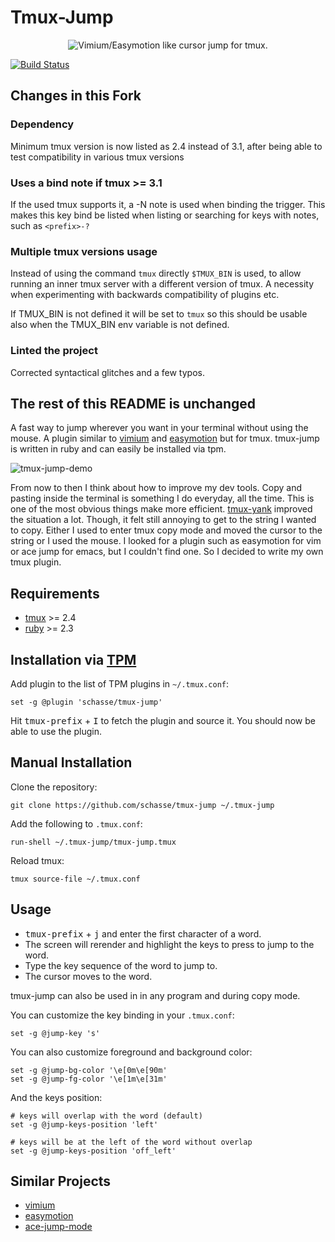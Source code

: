 # Tmux-Jump

<p align="center">
  <img src="assets/tmux-jump-logo.png"
       alt="Vimium/Easymotion like cursor jump for tmux."
       title="tmux-jump" />
</p>

[![Build Status](https://travis-ci.org/schasse/tmux-jump.svg?branch=master)](https://travis-ci.org/schasse/tmux-jump)

## Changes in this Fork

### Dependency

Minimum tmux version is now listed as 2.4 instead of 3.1, after being able
to test compatibility in various tmux versions

### Uses a bind note if tmux >= 3.1

If the used tmux supports it, a -N note is used when binding the trigger.
This makes this key bind be listed when listing or searching for keys
with notes, such as `<prefix>-?`

### Multiple tmux versions usage

Instead of using the command `tmux` directly `$TMUX_BIN` is used,
to allow running an inner tmux server with a different version of tmux.
A necessity when experimenting with backwards compatibility of plugins etc.

If TMUX_BIN is not defined it will be set to `tmux` so this should be usable
also when the TMUX_BIN env variable is not defined.

### Linted the project

Corrected syntactical glitches and a few typos.

## The rest of this README is unchanged

A fast way to jump wherever you want in your terminal without using the mouse.
A plugin similar to [vimium](https://vimium.github.io/) and
[easymotion](https://github.com/easymotion/vim-easymotion) but for tmux.
tmux-jump is written in ruby and can easily be installed via tpm.

![tmux-jump-demo](https://user-images.githubusercontent.com/3882305/74186577-2f6aad80-4c4b-11ea-8054-91c54e3dd2af.gif)

From now to then I think about how to improve my dev tools.
Copy and pasting inside the terminal is something I do everyday, all the time.
This is one of the most obvious things make more efficient.
[tmux-yank](https://github.com/tmux-plugins/tmux-yank) improved the situation a lot.
Though, it felt still annoying to get to the string I wanted to copy.
Either I used to enter tmux copy mode and moved the cursor to the string or I used the mouse.
I looked for a plugin such as easymotion for vim or ace jump for emacs,
but I couldn't find one. So I decided to write my own tmux plugin.

## Requirements

* [tmux](https://github.com/tmux/tmux) >= 2.4
* [ruby](https://www.ruby-lang.org/) >= 2.3

## Installation via [TPM](https://github.com/tmux-plugins/tpm)

Add plugin to the list of TPM plugins in `~/.tmux.conf`:

```tmux
set -g @plugin 'schasse/tmux-jump'
```

Hit <kbd>tmux-prefix</kbd> + <kbd>I</kbd> to fetch the plugin and source it.
You should now be able to use the plugin.

## Manual Installation

Clone the repository:

```shell
git clone https://github.com/schasse/tmux-jump ~/.tmux-jump
```

Add the following to `.tmux.conf`:

```tmux
run-shell ~/.tmux-jump/tmux-jump.tmux
```

Reload tmux:

```shell
tmux source-file ~/.tmux.conf
```

## Usage

* <kbd>tmux-prefix</kbd> + <kbd>j</kbd> and enter the first character of a word.
* The screen will rerender and highlight the keys to press to jump to the word.
* Type the key sequence of the word to jump to.
* The cursor moves to the word.

tmux-jump can also be used in in any program and during copy mode.

You can customize the key binding in your `.tmux.conf`:

```tmux
set -g @jump-key 's'
```

You can also customize foreground and background color:

```tmux
set -g @jump-bg-color '\e[0m\e[90m'
set -g @jump-fg-color '\e[1m\e[31m'
```

And the keys position:

```tmux
# keys will overlap with the word (default)
set -g @jump-keys-position 'left'

# keys will be at the left of the word without overlap
set -g @jump-keys-position 'off_left'
```

## Similar Projects

* [vimium](https://vimium.github.io/)
* [easymotion](https://github.com/easymotion/vim-easymotion)
* [ace-jump-mode](https://github.com/winterTTr/ace-jump-mode)
